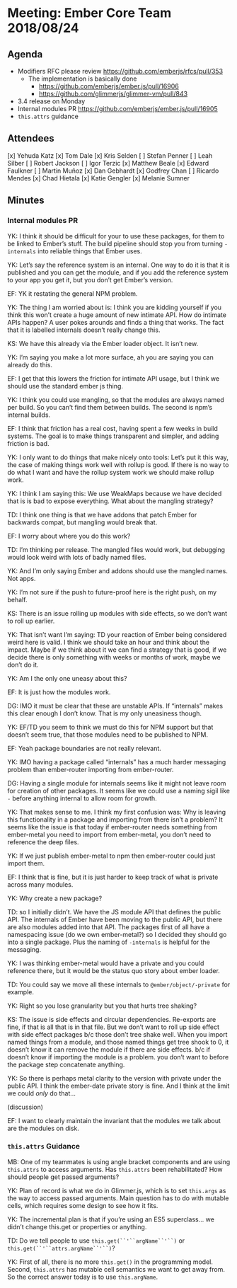 # Meeting: Ember Core Team 2018/08/24

## Agenda
- Modifiers RFC please review https://github.com/emberjs/rfcs/pull/353
  - The implementation is basically done
    - https://github.com/emberjs/ember.js/pull/16906
    - https://github.com/glimmerjs/glimmer-vm/pull/843
- 3.4 release on Monday
- Internal modules PR https://github.com/emberjs/ember.js/pull/16905
- `this.attrs` guidance

## Attendees
[x] Yehuda Katz
[x] Tom Dale
[x] Kris Selden
[ ] Stefan Penner
[ ] Leah Silber
[ ] Robert Jackson
[ ] Igor Terzic
[x] Matthew Beale
[x] Edward Faulkner
[ ] Martin Muñoz
[x] Dan Gebhardt
[x] Godfrey Chan
[ ] Ricardo Mendes
[x] Chad Hietala
[x] Katie Gengler
[x] Melanie Sumner

## Minutes

### Internal modules PR

YK: I think it should be difficult for your to use these packages, for them to be linked to Ember’s stuff. The build pipeline should stop you from turning `-internals` into reliable things that Ember uses.

YK: Let’s say the reference system is an internal. One way to do it is that it is published and you can get the module, and if you add the reference system to your app you get it, but you don’t get Ember’s version.

EF: YK it restating the general NPM problem.

YK: The thing I am worried about is: I think you are kidding yourself if you think this won’t create a huge amount of new intimate API. How do intimate APIs happen? A user pokes arounds and finds a thing that works. The fact that it is labelled internals doesn’t really change this.

KS: We have this already via the Ember loader object. It isn’t new.

YK: I’m saying you make a lot more surface, ah you are saying you can already do this.

EF: I get that this lowers the friction for intimate API usage, but I think we should use the standard ember js thing.

YK: I think you could use mangling, so that the modules are always named per build. So you can’t find them between builds. The second is npm’s internal builds.

EF: I think that friction has a real cost, having spent a few weeks in build systems. The goal is to make things transparent and simpler, and adding friction is bad.

YK: I only want to do things that make nicely onto tools: Let’s put it this way, the case of making things work well with rollup is good. If there is no way to do what I want and have the rollup system work we should make rollup work.

YK: I think I am saying this: We use WeakMaps because we have decided that is is bad to expose everything. What about the mangling strategy?

TD: I think one thing is that we have addons that patch Ember for backwards compat, but mangling would break that.

EF: I worry about where you do this work?

TD: I’m thinking per release. The mangled files would work, but debugging would look weird with lots of badly named files.

YK: And I’m only saying Ember and addons should use the mangled names. Not apps.

YK: I’m not sure if the push to future-proof here is the right push, on my behalf.

KS: There is an issue rolling up modules with side effects, so we don’t want to roll up earlier.

YK: That isn’t want I’m saying: TD your reaction of Ember being considered weird here is valid. I think we should take an hour and think about the impact. Maybe if we think about it we can find a strategy that is good, if we decide there is only something with weeks or months of work, maybe we don’t do it.

YK: Am I the only one uneasy about this?

EF: It is just how the modules work.

DG: IMO it must be clear that these are unstable APIs. If “internals” makes this clear enough I don’t know. That is my only uneasiness though.

YK: EF/TD you seem to think we must do this for NPM support but that doesn’t seem true, that those modules need to be published to NPM.

EF: Yeah package boundaries are not really relevant.

YK: IMO having a package called “internals” has a much harder messaging problem than ember-router importing from ember-router.

DG: Having a single module for internals seems like it might not leave room for creation of other packages. It seems like we could use a naming sigil like `-` before anything internal to allow room for growth.

YK: That makes sense to me. I think my first confusion was: Why is leaving this functionality in a package and importing from there isn’t a problem? It seems like the issue is that today if ember-router needs something from ember-metal you need to import from ember-metal, you don’t need to reference the deep files.

YK: If we just publish ember-metal to npm then ember-router could just import them.

EF: I think that is fine, but it is just harder to keep track of what is private across many modules.

YK: Why create a new package?

TD: so I initially didn’t. We have the JS module API that defines the public API. The internals of Ember have been moving to the public API, but there are also modules added into that API. The packages first of all have a namespacing issue (do we own ember-metal?) so I decided they should go into a single package. Plus the naming of `-internals` is helpful for the messaging.

YK: I was thinking ember-metal would have a private and you could reference there, but it would be the status quo story about ember loader.

TD: You could say we move all these internals to `@ember/object/-private` for example.

YK: Right so you lose granularity but you that hurts tree shaking?

KS: The issue is side effects and circular dependencies. Re-exports are fine, if that is all that is in that file. But we don’t want to roll up side effect with side effect packages b/c those don’t tree shake well. When you import named things from a module, and those named things get tree shook to 0, it doesn’t know it can remove the module if there are side effects. b/c if doesn’t know if importing the module is a problem. you don’t want to before the package step concatenate anything.

YK: So there is perhaps metal clarity to the version with private under the public API. I think the ember-date private story is fine. And I think at the limit we could *only* do that…

(discussion)

EF: I want to clearly maintain the invariant that the modules we talk about are the modules on disk.

### `this.attrs` Guidance

MB: One of my teammates is using angle bracket components and are using `this.attrs` to access arguments. Has `this.attrs` been rehabilitated? How should people get passed arguments?

YK: Plan of record is what we do in Glimmer.js, which is to set `this.args` as the way to access passed arguments. Main question has to do with mutable cells, which requires some design to see how it fits.

YK: The incremental plan is that if you’re using an ES5 superclass… we didn’t change this.get or properties or anything.

TD: Do we tell people to use `this.get(``'``argName``'``)` or `this.get(``'``attrs.argName``'``)`?

YK: First of all, there is no more `this.get()` in the programming model. Second, `this.attrs` has mutable cell semantics we want to get away from. So the correct answer today is to use `this.argName`.
